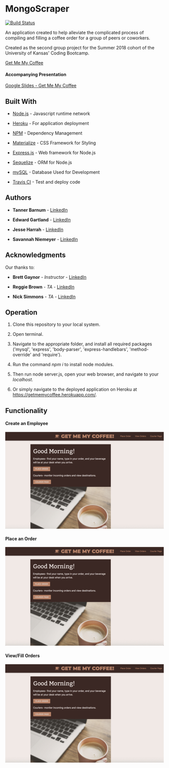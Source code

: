 # MongoScraper

[![Build Status](https://travis-ci.com/EGartland/Group-Project-2.svg?branch=master)](https://travis-ci.com/EGartland/Group-Project-2)

An application created to help alleviate the complicated process of compiling and filling a coffee order for a group of peers or coworkers.

Created as the second group project for the Summer 2018 cohort of the University of Kansas' Coding Bootcamp.

[Get Me My Coffee](https://getmemycoffee.herokuapp.com/)

#### Accompanying Presentation

[Google Slides - Get Me My Coffee](https://docs.google.com/presentation/d/e/2PACX-1vQt0GrWBJc3R7_u-a6nt1P37fAJ9ey9YBisi3h-MbdkEbo1J3OaGq_bzNkjlbHlgFla7jjqzSlZp15Q/pub?start=false&loop=true&delayms=60000)

## Built With

* [Node.js](https://nodejs.org/en/about/) - Javascript runtime network

* [Heroku](https://www.heroku.com/) - For application deployment

* [NPM](https://www.npmjs.com/) - Dependency Management

* [Materialize](https://materializecss.com/about.html) - CSS Framework for Styling

* [Express.js](https://expressjs.com/) - Web framework for Node.js

* [Sequelize](http://sequelize.readthedocs.io/en/v3/) - ORM for Node.js

* [mySQL](https://www.mysql.com/) - Database Used for Development

* [Travis CI](https://docs.travis-ci.com/) - Test and deploy code

## Authors

* **Tanner Barnum** - [LinkedIn](https://www.linkedin.com/in/tanner-barnum/)

* **Edward Gartland** - [LinkedIn](https://www.linkedin.com/in/edward-gartland/)

* **Jesse Harrah** - [LinkedIn](https://www.linkedin.com/in/jesse-harrah/)

* **Savannah Niemeyer** - [LinkedIn](https://www.linkedin.com/in/savannah-niemeyer/)

## Acknowledgments

Our thanks to:

* **Brett Gaynor** - *Instructor* - [LinkedIn](https://www.linkedin.com/in/brett-gaynor-4022592b/)

* **Reggie Brown** - *TA* - [LinkedIn](https://www.linkedin.com/in/reggie-brown/)

* **Nick Simmons** - *TA* - [LinkedIn](https://www.linkedin.com/in/nick-simmons-ph-d-7b483550/)

## Operation

1) Clone this repository to your local system.

2) Open terminal.

3) Navigate to the appropriate folder, and install all required packages ('mysql', 'express', 'body-parser', 'express-handlebars', 'method-override' and 'require'). 

4) Run the command *npm i* to install node modules.

5) Then run node server.js, open your web browser, and navigate to your *localhost*.

6) Or simply navigate to the deployed application on Heroku at https://getmemycoffee.herokuapp.com/.


## Functionality

#### Create an Employee

![Output Sample](https://github.com/EGartland/Group-Project-2/blob/master/public/img/CreateEmployee.gif)

#### Place an Order

![Output Sample](https://github.com/EGartland/Group-Project-2/blob/master/public/img/PlaceOrder.gif)

#### View/Fill Orders

![Output Sample](https://github.com/EGartland/Group-Project-2/blob/master/public/img/Courier.gif)
